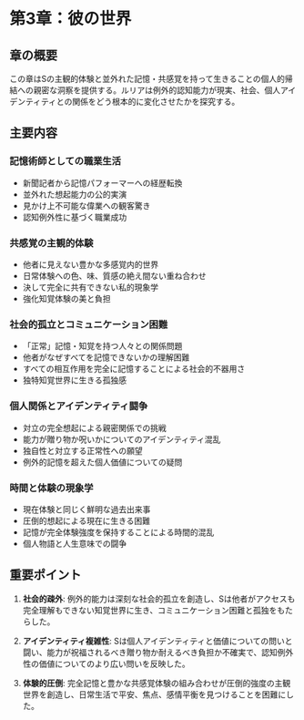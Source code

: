 # 第3章：彼の世界

## 章の概要
この章はSの主観的体験と並外れた記憶・共感覚を持って生きることの個人的帰結への親密な洞察を提供する。ルリアは例外的認知能力が現実、社会、個人アイデンティティとの関係をどう根本的に変化させたかを探究する。

## 主要内容

### 記憶術師としての職業生活
- 新聞記者から記憶パフォーマーへの経歴転換
- 並外れた想起能力の公的実演
- 見かけ上不可能な偉業への観客驚き
- 認知例外性に基づく職業成功

### 共感覚の主観的体験
- 他者に見えない豊かな多感覚内的世界
- 日常体験への色、味、質感の絶え間ない重ね合わせ
- 決して完全に共有できない私的現象学
- 強化知覚体験の美と負担

### 社会的孤立とコミュニケーション困難
- 「正常」記憶・知覚を持つ人々との関係問題
- 他者がなぜすべてを記憶できないかの理解困難
- すべての相互作用を完全に記憶することによる社会的不器用さ
- 独特知覚世界に生きる孤独感

### 個人関係とアイデンティティ闘争
- 対立の完全想起による親密関係での挑戦
- 能力が贈り物か呪いかについてのアイデンティティ混乱
- 独自性と対立する正常性への願望
- 例外的記憶を超えた個人価値についての疑問

### 時間と体験の現象学
- 現在体験と同じく鮮明な過去出来事
- 圧倒的想起による現在に生きる困難
- 記憶が完全体験強度を保持することによる時間的混乱
- 個人物語と人生意味での闘争

## 重要ポイント

1. **社会的疎外**: 例外的能力は深刻な社会的孤立を創造し、Sは他者がアクセスも完全理解もできない知覚世界に生き、コミュニケーション困難と孤独をもたらした。

2. **アイデンティティ複雑性**: Sは個人アイデンティティと価値についての問いと闘い、能力が祝福されるべき贈り物か耐えるべき負担か不確実で、認知例外性の価値についてのより広い問いを反映した。

3. **体験的圧倒**: 完全記憶と豊かな共感覚体験の組み合わせが圧倒的強度の主観世界を創造し、日常生活で平安、焦点、感情平衡を見つけることを困難にした。